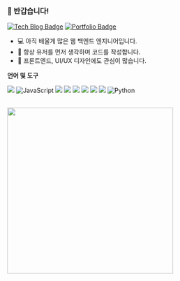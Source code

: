 ### 👋 반갑습니다!

[![Tech Blog Badge](https://img.shields.io/badge/Blog-CC0000?style=flat-square&logo=Tesla&logoColor=white&link=https://ha1fm00n.tistory.com/)](https://ha1fm00n.tistory.com/) 
[![Portfolio Badge](https://img.shields.io/badge/Portfolio-ffffff?style=flat-square&logo=Notion&logoColor=black&link=https://www.notion.so/55c5f18b13e346f8a0960be2af20173b)](https://spring-marigold-a7d.notion.site/55c5f18b13e346f8a0960be2af20173b)

* 💻 아직 배울게 많은 웹 백엔드 엔지니어입니다.
* 🎨 항상 유저를 먼저 생각하며 코드를 작성합니다.
* 🎨 프론트엔드, UI/UX 디자인에도 관심이 많습니다.

**언어 및 도구**  
<p>
<img src="https://img.shields.io/badge/Java-007396?style=flat-square&logo=Java&logoColor=222323"/>
<img alt="JavaScript" src="https://img.shields.io/badge/-JavaScript-F7DF1E?style=flat-square&logo=JavaScript&logoColor=white" />
<img src="https://img.shields.io/badge/MySQL-4479A1?style=flat-square&logo=MySQL&logoColor=fff"/>
<img src="https://img.shields.io/badge/Springs-6DB33F?style=flat-square&logo=Spring&logoColor=fff"/>
<img src="https://img.shields.io/badge/HTML5-E34F26?style=flat-square&logo=HTML5&logoColor=333"/>
<img src="https://img.shields.io/badge/CSS3-1572B6?style=flat-square&logo=CSS3&logoColor=333"/>
<img src="https://img.shields.io/badge/ORACLE-007396?style=flat-square&logo=ORACLE&logoColor=white"/>
<img src="https://img.shields.io/badge/VUE-007396?style=flat-square&logo=VUE&logoColor=white"/>
<img alt="Python" src ="https://img.shields.io/badge/Python-3776AB.svg?&style=flat-square&logo=Python&logoColor=white"/>
</p>
<br/> 
<img width="380"  src="https://github-readme-stats.vercel.app/api?username=Yoo-Ha-young/>

<img width="380" src="http://github-readme-streak-stats.herokuapp.com?user=Yoo-Ha-young&theme=dracula&date_format=%5BY%20%5DM%20j">
